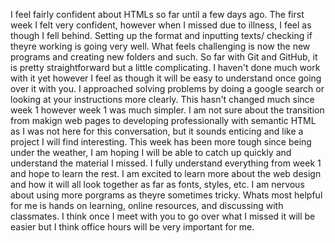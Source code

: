 I feel fairly confident about HTMLs so far until a few days ago. The first week I felt very confident, however when I missed due to illness, I feel as though I fell behind. Setting up the format and inputting texts/ checking if theyre working is going very well. What feels challenging is now the new programs and creating new folders and such. 
So far with Git and GitHub, it is pretty straightforward but a little complicating. I haven't done much work with it yet however I feel as though it will be easy to understand once going over it with you. 
I approached solving problems by doing a google search or looking at your instructions more clearly. This hasn't changed much since week 1 however week 1 was much simpler.
I am not sure about the transition from makign web pages to developing professionally with semantic HTML as I was not here for this conversation, but it sounds enticing and like a project I will find interesting. 
This week has been more tough since being under the weather, I am hoping I will be able to catch up quickly and understand the material I missed. I fully understand everything from week 1 and hope to learn the rest. 
I am excited to learn more about the web design and how it will all look together as far as fonts, styles, etc. I am nervous about using more porgrams as theyre sometimes tricky.
Whats most helpful for me is hands on learning, online resources, and discussing with classmates. I think once I meet with you to go over what I missed it will be easier but I think office hours will be very important for me. 
